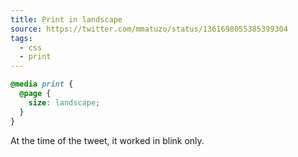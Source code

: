 ```yaml
---
title: Print in landscape
source: https://twitter.com/mmatuzo/status/1361698055385399304
tags:
  - css
  - print
---
```


```css
@media print {
  @page {
    size: landscape;
  }
}
```

At the time of the tweet, it worked in blink only.
